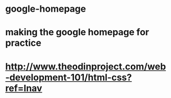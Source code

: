 # google-homepage
# making the google homepage for practice
# http://www.theodinproject.com/web-development-101/html-css?ref=lnav
